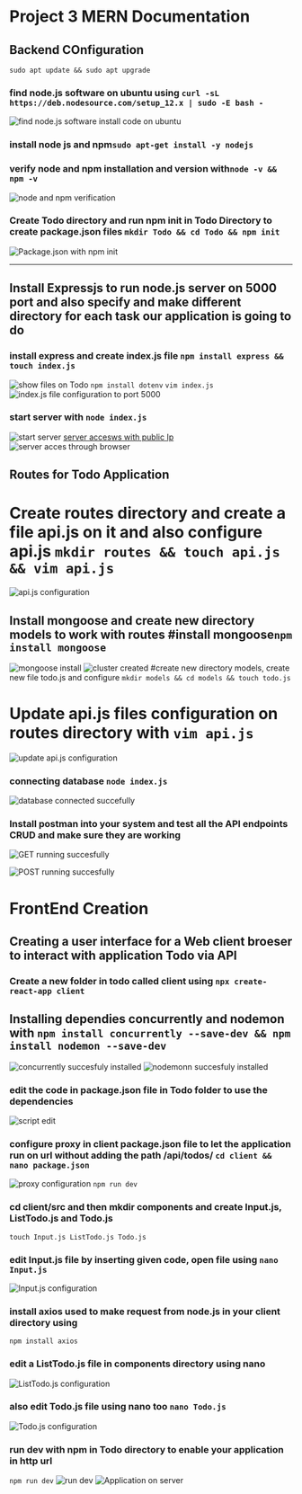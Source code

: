# Project 3 MERN Documentation
## Backend COnfiguration

`sudo apt update && sudo apt upgrade` 

### find node.js software on ubuntu using `curl -sL https://deb.nodesource.com/setup_12.x | sudo -E bash -`
![find node.js software install code on ubuntu](./Images/node.js-find.png)
### install node js and npm`sudo apt-get install -y nodejs`
### verify node and npm installation and version with`node -v && npm -v`
![node and npm verification](./Images/node_npm.png)
### Create Todo directory and run npm init in Todo Directory to create package.json files `mkdir Todo && cd Todo && npm init`
![Package.json with npm init](./Images/Todo-application.png)

---
## Install Expressjs to run node.js server on 5000 port and also specify and make different directory for each task our application is going to do
### install express and create index.js file `npm install express && touch index.js`
![show files on Todo](./Images/display%20Todo%20files.png)
`npm install dotenv`
`vim index.js`
![index.js file configuration to port 5000](./Images/index%20file%20configuration.png)
### start server with `node index.js`
![start server](./Images/start-server.png)
[server accesws with public Ip](http://54.234.189.155:5000)
![server acces through browser](./Images/access_server.png)
## Routes for Todo Application
# Create routes directory and create a file api.js on it and also configure api.js `mkdir routes && touch api.js && vim api.js`
![api.js configuration](./Images/routes_configuration.png)

## Install mongoose and create new directory models to work with routes  #install mongoose`npm install mongoose`
![mongoose install](./Images/mongoose.png)
![cluster created](./Images/cluster-A.png)
#create new directory models, create new file todo.js and configure `mkdir models && cd models && touch todo.js`
# Update api.js files configuration on routes directory with `vim api.js`
![update api.js configuration](./Images/routes_configuration_update.png)
### connecting database `node index.js`
![database connected succefully](./Images/node_index.js.png)

### Install postman into your system and test all the API endpoints CRUD and make sure they are working 
![GET running succesfully](./Images/GET-Test.png)

![POST running succesfully](./Images/POST%20test.png)

# FrontEnd Creation
## Creating a user interface for a Web client broeser to interact with application Todo via API
### Create a new folder in todo called client using `npx create-react-app client`
## Installing dependies concurrently and nodemon with `npm install concurrently --save-dev && npm install nodemon --save-dev`
![concurrently succesfuly installed](./Images/concurrently.png)
![nodemonn succesfuly installed](./Images/nodemon.png)
### edit the code in package.json file in Todo folder to use the dependencies
![script edit](./Images/script%20edit.png)
### configure proxy in client package.json file to let the application run on url without adding the path /api/todos/ `cd client && nano package.json`
![proxy configuration](./Images/add_proxy.png)
`npm run dev` 
### cd client/src and then mkdir components and create Input.js, ListTodo.js and Todo.js
`touch Input.js ListTodo.js Todo.js`
### edit Input.js file by inserting given code, open file using `nano Input.js`
![Input.js configuration](./Images/Input.js_file_configuration.png)
### install axios used to make request from node.js in your client directory using
`npm install axios` 
### edit a ListTodo.js file in components directory using nano
![ListTodo.js configuration](./Images/ListTodo.js_configuration.png)
### also edit Todo.js file using nano too `nano Todo.js`
![Todo.js configuration](./Images/Todo.js_configuration.png)
### run dev with npm in Todo directory to enable your application in http url
`npm run dev`
![run dev](./Images/npm_run_dev.png)
![Application on server](./Images/access_server.png)
